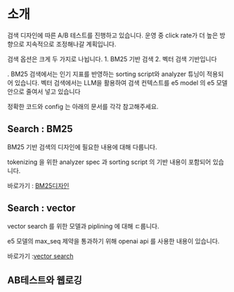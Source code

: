 
# 소개


검색 디자인에 따른 A/B 테스트를 진행하고 있습니다. 운영 중 click rate가 더 높은 방향으로 지속적으로 조정해나갈 계획입니다.

검색 옵션은 크게 두 가지로 나뉩니다.
    1.  BM25 기반 검색
    2.  벡터 검색 기반입니다

. BM25 검색에서는 인기 지표를 반영하는 sorting script와 analyzer 튜닝이 적용되어 있습니다.
벡터 검색에서는 LLM을 활용하여 검색 컨텍스트를 e5 model 의 e5 모델 안으로 줄여서 넣고 있습니다

정확한 코드와 config 는 아래의 문서를 각각 참고해주세요.

## Search : BM25

BM25 기반 검색의 디자인에 필요한 내용에 대해 다룹니다. 

tokenizing 을 위한 analyzer spec 과 sorting script 의 기반 내용이 포함되어 있습니다.

바로가기 : [BM25디자인](search_bm25.md)

## Search : vector  

vector search 를 위한 모델과 piplining 에 대해 ㄷ룹니다.

e5 모델의 max_seq 제약을 통과하기 위해 openai api 를 사용한 내용이 있습니다. 

바로가기 :[vector search](search_vector.md)

## AB테스트와 웹로깅

